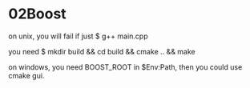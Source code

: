 # 02Boost

on unix, you will fail if just
$ g++ main.cpp

you need 
$ mkdir build && cd build && cmake .. && make


on windows, 
you need BOOST_ROOT in $Env:Path, 
then you could use cmake gui.
